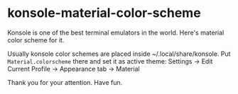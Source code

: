 # konsole-material-color-scheme

Konsole is one of the best terminal emulators in the world. 
Here's material color scheme for it.

Usually konsole color schemes are placed inside ~/.local/share/konsole. 
Put ```Material.colorscheme``` there and set it as active theme:
Settings → Edit Current Profile → Appearance tab → Material

Thank you for your attention. Have fun. 
